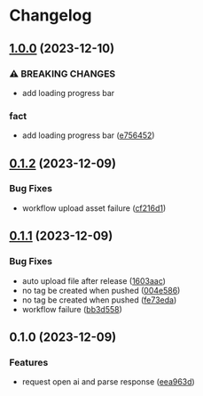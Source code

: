 # Changelog

## [1.0.0](https://github.com/AchanYao/copilot-cli/compare/v0.1.2...v1.0.0) (2023-12-10)


### ⚠ BREAKING CHANGES

* add loading progress bar

### fact

* add loading progress bar ([e756452](https://github.com/AchanYao/copilot-cli/commit/e75645219f400e7a32d13fa4419a9fddae0c65fc))

## [0.1.2](https://github.com/AchanYao/copilot-cli/compare/v0.1.1...v0.1.2) (2023-12-09)


### Bug Fixes

* workflow upload asset failure ([cf216d1](https://github.com/AchanYao/copilot-cli/commit/cf216d106cf39f98417a5352881d6ce22cf201aa))

## [0.1.1](https://github.com/AchanYao/copilot-cli/compare/v0.1.0...v0.1.1) (2023-12-09)


### Bug Fixes

* auto upload file after release ([1603aac](https://github.com/AchanYao/copilot-cli/commit/1603aac4e3f868fb0d51542dc3c9fae16eabac38))
* no tag be created when pushed ([004e586](https://github.com/AchanYao/copilot-cli/commit/004e586f2f766e07d473a43f8005192d11826fef))
* no tag be created when pushed ([fe73eda](https://github.com/AchanYao/copilot-cli/commit/fe73edad81264f81acf3cb56eab1974a393c647f))
* workflow failure ([bb3d558](https://github.com/AchanYao/copilot-cli/commit/bb3d5584f468ab56f98f4e771c6f085cb9b4f0b0))

## 0.1.0 (2023-12-09)


### Features

* request open ai and parse response ([eea963d](https://github.com/AchanYao/copilot-cli/commit/eea963df898ebce0f8f6dd7de17e1c5a38c6651e))
